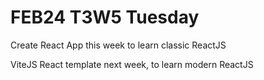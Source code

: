 # FEB24 T3W5 Tuesday

Create React App this week to learn classic ReactJS

ViteJS React template next week, to learn modern ReactJS